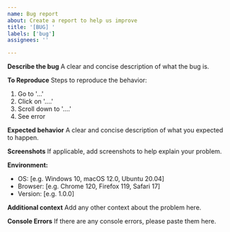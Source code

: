 ```yaml
---
name: Bug report
about: Create a report to help us improve
title: '[BUG] '
labels: ['bug']
assignees: ''

---
```


**Describe the bug**
A clear and concise description of what the bug is.

**To Reproduce**
Steps to reproduce the behavior:
1. Go to '...'
2. Click on '....'
3. Scroll down to '....'
4. See error

**Expected behavior**
A clear and concise description of what you expected to happen.

**Screenshots**
If applicable, add screenshots to help explain your problem.

**Environment:**
 - OS: [e.g. Windows 10, macOS 12.0, Ubuntu 20.04]
 - Browser: [e.g. Chrome 120, Firefox 119, Safari 17]
 - Version: [e.g. 1.0.0]

**Additional context**
Add any other context about the problem here.

**Console Errors**
If there are any console errors, please paste them here.
